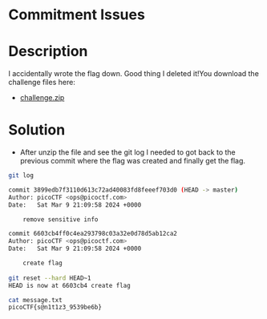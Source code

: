 # Commitment Issues

# Description
I accidentally wrote the flag down. Good thing I deleted it!You download the challenge files here:
- [challenge.zip](https://artifacts.picoctf.net/c_titan/75/challenge.zip)
# Solution

-  After unzip the file and see the git log I needed to got back to the previous commit where the flag was created and finally get the flag.

``` bash
git log

commit 3899edb7f3110d613c72ad40083fd8feeef703d0 (HEAD -> master)
Author: picoCTF <ops@picoctf.com>
Date:   Sat Mar 9 21:09:58 2024 +0000

    remove sensitive info

commit 6603cb4ff0c4ea293798c03a32e0d78d5ab12ca2
Author: picoCTF <ops@picoctf.com>
Date:   Sat Mar 9 21:09:58 2024 +0000

    create flag
    
git reset --hard HEAD~1
HEAD is now at 6603cb4 create flag

cat message.txt 
picoCTF{s@n1t1z3_9539be6b}

```
